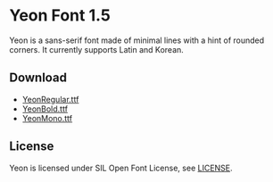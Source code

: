 Yeon Font 1.5
=============

Yeon is a sans-serif font made of minimal lines with a hint of rounded corners. It currently supports Latin and Korean.


Download
--------

 * [YeonRegular.ttf](https://github.com/yeonyim/yeonfont/blob/master/YeonRegular.ttf?raw=true)
 * [YeonBold.ttf](https://github.com/yeonyim/yeonfont/blob/master/YeonBold.ttf?raw=true)
 * [YeonMono.ttf](https://github.com/yeonyim/yeonfont/blob/master/YeonMono.ttf?raw=true)


License
-------

Yeon is licensed under SIL Open Font License, see [LICENSE](LICENSE).